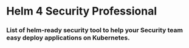 # Helm 4 Security Professional

### List of helm-ready security tool to help your Security team easy deploy applications on Kubernetes.
